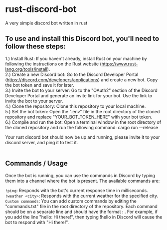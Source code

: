 # rust-discord-bot
A very simple discord bot written in rust

## To use and install this Discord bot, you'll need to follow these steps:

1.) Install Rust: If you haven't already, install Rust on your machine by following the instructions on the Rust website (https://www.rust-lang.org/tools/install).<br>
2.) Create a new Discord bot: Go to the Discord Developer Portal (https://discord.com/developers/applications) and create a new bot. Copy the bot token and save it for later.<br>
3.) Invite the bot to your server: Go to the "OAuth2" section of the Discord Developer Portal and generate an invite link for your bot. Use the link to invite the bot to your server.<br>
4.) Clone the repository: Clone this repository to your local machine.<br>
5.) Set the bot token: Open the ".env" file in the root directory of the cloned repository and replace "YOUR_BOT_TOKEN_HERE" with your bot token.<br>
6.) Compile and run the bot: Open a terminal window in the root directory of the cloned repository and run the following command: cargo run --release<br>

Your rust discord bot should now be up and running, please invite it to your discord server, and ping it to test it. 
<br><br>

## Commands / Usage

Once the bot is running, you can use the commands in Discord by typing them into a channel where the bot is present. The available commands are:<br>

`!ping`: Responds with the bot's current response time in milliseconds.<br>
`!weather <city>`: Responds with the current weather for the specified city.<br>
`Custom commands`: You can add custom commands by editing the "commands.txt" file in the root directory of the repository. Each command should be on a separate line and should have the format <command>: <response>. For example, if you add the line "hello: Hi there!", then typing !hello in Discord will cause the bot to respond with "Hi there!".
